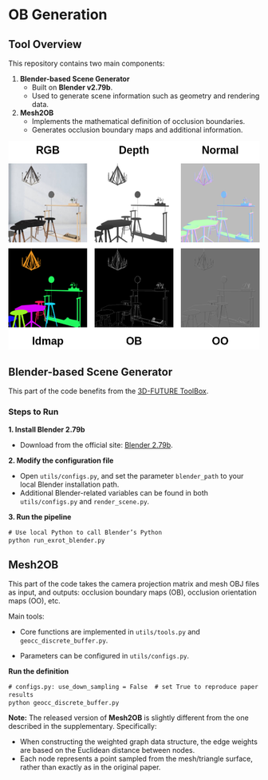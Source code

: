 # OB Generation



## Tool Overview

This repository contains two main components:

1. **Blender-based Scene Generator**
   - Built on **Blender v2.79b**.
   - Used to generate scene information such as geometry and rendering data.
2. **Mesh2OB**
   - Implements the mathematical definition of occlusion boundaries.
   - Generates occlusion boundary maps and additional information.



<p align="center">
<img src="data/example.png" width="666px" alt="occ_vis">
</p>



## **Blender-based Scene Generator**
 

This part of the code benefits from the [3D-FUTURE ToolBox](https://github.com/3D-FRONT-FUTURE/3D-FUTURE-ToolBox).

### Steps to Run

**1. Install Blender 2.79b**

- Download from the official site: [Blender 2.79b](https://www.blender.org/download/releases/2-79/).

**2. Modify the configuration file**

- Open `utils/configs.py`, and set the parameter `blender_path` to your local Blender installation path.
- Additional Blender-related variables can be found in both `utils/configs.py` and `render_scene.py`.

**3. Run the pipeline**

```
# Use local Python to call Blender’s Python
python run_exrot_blender.py
```



## Mesh2OB

This part of the code takes the camera projection matrix and mesh OBJ files as input, and outputs: occlusion boundary maps (OB), occlusion orientation maps (OO), etc. 

Main tools:

- Core functions are implemented in `utils/tools.py` and `geocc_discrete_buffer.py`.

- Parameters can be configured in `utils/configs.py`.

**Run the definition**

```
# configs.py: use_down_sampling = False  # set True to reproduce paper results
python geocc_discrete_buffer.py
```



**Note:** The released version of **Mesh2OB** is slightly different from the one described in the supplementary. Specifically:

- When constructing the weighted graph data structure, the edge weights are based on the Euclidean distance between nodes.
- Each node represents a point sampled from the mesh/triangle surface, rather than exactly as in the original paper.
